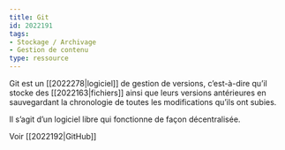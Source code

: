 ```yaml
---
title: Git
id: 2022191
tags:
- Stockage / Archivage
- Gestion de contenu
type: ressource
---
```


Git est un [[2022278|logiciel]] de gestion de versions, c’est-à-dire qu’il stocke des [[2022163|fichiers]] ainsi que leurs versions antérieures en sauvegardant la chronologie de toutes les modifications qu’ils ont subies. 

Il s’agit d’un logiciel libre qui fonctionne de façon décentralisée.

Voir [[2022192|GitHub]]


